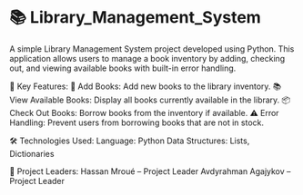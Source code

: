 # 📚 Library_Management_System
A simple Library Management System project developed using Python. This application allows users to manage a book inventory by adding, checking out, and viewing available books with built-in error handling.

🔑 Key Features:
📖 Add Books: Add new books to the library inventory.
📚 View Available Books: Display all books currently available in the library.
📦 Check Out Books: Borrow books from the inventory if available.
⚠️ Error Handling: Prevent users from borrowing books that are not in stock.

🛠️ Technologies Used:
Language: Python
Data Structures: Lists, Dictionaries

👥 Project Leaders:
Hassan Mroué – Project Leader
Avdyrahman Agajykov – Project Leader

